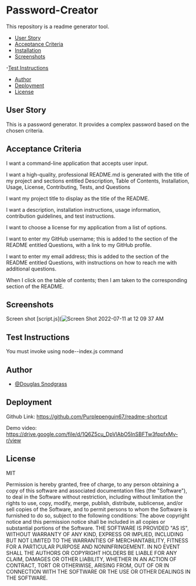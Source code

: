 # Password-Creator

This repository is a readme generator tool.

- [User Story](#user-story)
- [Acceptance Criteria](#acceptance-criteria)
- [Installation](#installation)
- [Screenshots](#screenshots)

-[Test Instructions](#test-instructions)
- [Author](#author)
- [Deployment](#deployment)
- [License](#license)

## User Story

This is a password generator. It provides a complex password based on the chosen criteria. 

## Acceptance Criteria
I want a command-line application that accepts user input.

I want a high-quality, professional README.md is generated with the title of my project and sections entitled Description, Table of Contents, Installation, Usage, License, Contributing, Tests, and Questions

I want my project title to display as the title of the README.

I want a description, installation instructions, usage information, contribution guidelines, and test instructions.

I want to choose a license for my application from a list of options.

I want to enter my GitHub username; this is added to the section of the README entitled Questions, with a link to my GitHub profile.

I want to enter my email address; this is added to the section of the README entitled Questions, with instructions on how to reach me with additional questions.

When I click on the table of contents; then I am taken to the corresponding section of the README.



## Screenshots

 Screen shot [script.js](![Screen Shot 2022-07-11 at 12 09 37 AM](https://user-images.githubusercontent.com/103548864/178208440-2a9b5a1f-cb92-4c3f-9bb7-52bad9968253.png)

## Test Instructions

You must invoke using node--index.js command

## Author

- [@Douglas Snodgrass](https://www.github.com/purplepenguin67)


## Deployment

Github Link: https://github.com/Purplepenguin67/readme-shortcut
   
Demo video: https://drive.google.com/file/d/1Q6Z5cu_DpVlAbO5InSBFTw3fppfxMv-r/view
    
       



## License

MIT

Permission is hereby granted, free of charge, to any person obtaining a copy
of this software and associated documentation files (the "Software"), to deal
in the Software without restriction, including without limitation the rights
to use, copy, modify, merge, publish, distribute, sublicense, and/or sell
copies of the Software, and to permit persons to whom the Software is
furnished to do so, subject to the following conditions:
The above copyright notice and this permission notice shall be included in all
copies or substantial portions of the Software.
THE SOFTWARE IS PROVIDED "AS IS", WITHOUT WARRANTY OF ANY KIND, EXPRESS OR
IMPLIED, INCLUDING BUT NOT LIMITED TO THE WARRANTIES OF MERCHANTABILITY,
FITNESS FOR A PARTICULAR PURPOSE AND NONINFRINGEMENT. IN NO EVENT SHALL THE
AUTHORS OR COPYRIGHT HOLDERS BE LIABLE FOR ANY CLAIM, DAMAGES OR OTHER
LIABILITY, WHETHER IN AN ACTION OF CONTRACT, TORT OR OTHERWISE, ARISING FROM,
OUT OF OR IN CONNECTION WITH THE SOFTWARE OR THE USE OR OTHER DEALINGS IN THE
SOFTWARE.

